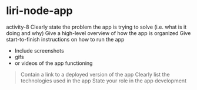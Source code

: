 # liri-node-app
activity-8
Clearly state the problem the app is trying to solve (i.e. what is it doing and why)
Give a high-level overview of how the app is organized
Give start-to-finish instructions on how to run the app
* Include screenshots
* gifs
* or videos of the app functioning
>Contain a link to a deployed version of the app
Clearly list the technologies used in the app
State your role in the app development
